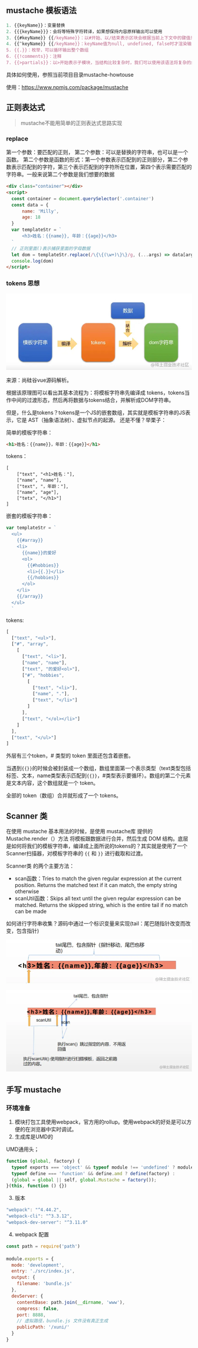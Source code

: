 ## mustache 模板语法

```javascript
1. {{keyName}}：变量替换
2. {{{keyName}}}：会将等特殊字符转译，如果想保持内容原样输出可以使用
3. {{#keyName}} {{/keyName}}：以#开始、以/结束表示区块会根据当前上下文中的键值来对区块进行一次或多次渲染。有类似if、foreach的功能
4. {{^keyName}} {{/keyName}}：keyName值为null, undefined, false时才渲染输出该区块内容
5. {{.}}：枚举，可以循环输出整个数组
6. {{!comments}}：注释
7. {{>partials}}：以>开始表示子模块，当结构比较复杂时，我们可以使用该语法将复杂的结构拆分成几个小的子模块
```
具体如何使用，参照当前项目目录mustache-howtouse

使用：https://www.npmjs.com/package/mustache

## 正则表达式

> mustache不能用简单的正则表达式思路实现
### replace

第一个参数：要匹配的正则，
第二个参数：可以是替换的字符串，也可以是一个函数。
第二个参数是函数的形式：第一个参数表示匹配到的正则部分，第二个参数表示匹配到的字符，第三个表示匹配到的字符所在位置，第四个表示需要匹配的字符串。一般来说第二个参数是我们想要的数据

```html
<div class="container"></div>
<script>
  const container = document.querySelector('.container')
  const data = {
      name: 'Milly',
      age: 18
  }
  var templateStr = `
      <h3>姓名：{{name}}, 年龄：{{age}}</h3>
  ` 
  // 正则里面()表示捕获里面的字母数据
  let dom = templateStr.replace(/\{\{(\w+)\}\}/g, (...args) => data[args[1]])
  console.log(dom)
</script>
```

### tokens 思想

![](../images/tokens-01.jpg)

来源：尚硅谷vue源码解析。

根据该原理图可以看出其基本流程为：将模板字符串先编译成 tokens，tokens当作中间的过渡形态，然后再将数据与tokens结合，并解析成DOM字符串。

但是，什么是tokens？tokens是一个JS的嵌套数组，其实就是模板字符串的JS表示，它是 AST（抽象语法树）、虚拟节点的起源。 还是不懂？举栗子：


简单的模板字符串：
```html
<h1>姓名：{{name}}，年龄：{{age}}</h1>
```
tokens：
```javscript
[
    ["text", "<h1>姓名："],
    ["name", "name"],
    ["text", "，年龄："],
    ["name", "age"],
    ["tetx", "</h1>"]
]
```

嵌套的模板字符串：
```javascript
var templateStr = `
  <ul>
    {{#array}}
    <li>
      {{name}}的爱好
      <ol>
        {{#hobbies}}
        <li>{{.}}</li>
        {{/hobbies}}    
      </ol>
    </li>
    {{/array}}
  </ul>
  `
```

tokens:
```javascript
[
  ["text", "<ul>"],
  ["#", "array", 
    [
      ["text", "<li>"],
      ["name", "name"],
      ["text", "的爱好<ol>"],
      ["#", "hobbies", 
        [
          ["text", "<li>"],
          ["name", "."],
          ["text", "</li>"]
        ]
      ],
      ["text", "</ol></li>"]
    ]
  ],
  ["text", "</ul>"]
]
```

外层有三个token，# 类型的 token 里面还包含着嵌套。

当遇到`{{}}`的时候会被封装成一个数组，数组里面第一个表示类型（text类型包括标签、文本，name类型表示匹配到`{{}}`，#类型表示要循环）。数组的第二个元素是文本内容，这个数组就是一个 token。

全部的 token（数组）合并就形成了一个 tokens。

## Scanner 类

在使用 mustache 基本用法的时候，是使用 mustache库 提供的 Mustache.render（）方法 将模板跟数据进行合并，然后生成 DOM 结构。底层是如何将我们的模板字符串，编译成上面所说的tokens的？其实就是使用了一个Scanner扫描器，对模板字符串的 `{{` 和 `}}` 进行截取和过渡。

Scanner类 的两个主要方法：
  - scan函数：Tries to match the given regular expression at the current position. Returns the matched text if it can match, the empty string otherwise
  - scanUtil函数：Skips all text until the given regular expression can be matched. Returns the skipped string, which is the entire tail if no match can be made

如何进行字符串收集？源码中通过一个标识变量来实现(tail：尾巴随指针改变而改变，包含指针)

![](../images/scanner-tail.jpg)

![](../images/scanner-util.jpg)

## 手写 mustache

### 环境准备

1. 模块打包工具使用webpack，官方用的rollup。使用webpack的好处是可以方便的在浏览器中实时调试。
2. 生成库是UMD的

UMD通用头；
```javascript
function (global, factory) {
  typeof exports === 'object' && typeof module !== 'undefined' ? module.exports = factory() :
  typeof define === 'function' && define.amd ? define(factory) :
  (global = global || self, global.Mustache = factory());
}(this, function () {})
```

3. 版本

```javascript
"webpack": "^4.44.2",
"webpack-cli": "^3.3.12",
"webpack-dev-server": "^3.11.0"
```
4. webpack 配置

```javascript
const path = require('path')

module.exports = {
  mode: 'development',
  entry: './src/index.js',
  output: {
    filename: 'bundle.js'
  },
  devServer: {
    contentBase: path.join(__dirname, 'www'),
    compress: false,
    port: 8888,
    // 虚拟路径，bundle.js 文件没有真正生成
    publicPath: '/xuni/'
  }
}
```







